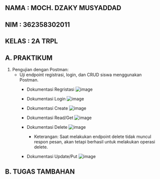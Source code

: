 **NAMA : MOCH. DZAKY MUSYADDAD**
-
**NIM : 362358302011**
-
**KELAS : 2A TRPL**
-
**A. PRAKTIKUM**
-
1. Pengujian	dengan	Postman:
   - Uji	endpoint	registrasi,	login,	dan	CRUD	siswa	menggunakan	Postman.
     - Dokumentasi Regristasi
       ![image](https://github.com/user-attachments/assets/15a027bd-b815-437e-9a6e-7545bc583931)

     - Dokumentasi Login
       ![image](https://github.com/user-attachments/assets/a771fece-23b1-463c-8eb4-cd685d22d25e)

     - Dokumentasi Create
       ![image](https://github.com/user-attachments/assets/1c677375-2a90-49a9-988d-4329a009cfdc)

     - Dokumentasi Read/Get
       ![image](https://github.com/user-attachments/assets/300b65af-c46f-4da2-baa4-98baf203bbe7)

     - Dokumentasi Delete
       ![image](https://github.com/user-attachments/assets/405c6344-740a-48fb-a6fc-2bd30652e8ac)
       - Keterangan: Saat melakukan endpoint delete tidak muncul respon pesan, akan tetapi berhasil untuk melakukan operasi delete.

     - Dokumentasi Update/Put
       ![image](https://github.com/user-attachments/assets/e673ab7c-73e8-432d-8ca9-4033412d6d3f)
       

       
**B. TUGAS TAMBAHAN**
-
